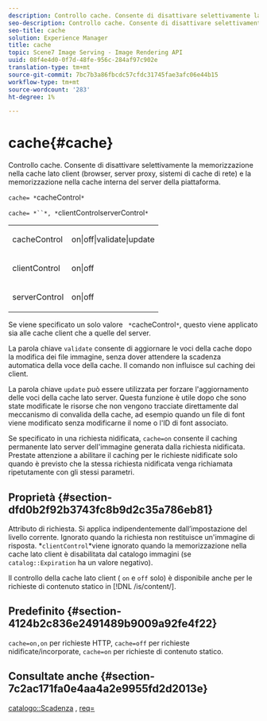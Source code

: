 ```yaml
---
description: Controllo cache. Consente di disattivare selettivamente la memorizzazione nella cache lato client (browser, server proxy, sistemi di cache di rete) e la memorizzazione nella cache interna del server della piattaforma.
seo-description: Controllo cache. Consente di disattivare selettivamente la memorizzazione nella cache lato client (browser, server proxy, sistemi di cache di rete) e la memorizzazione nella cache interna del server della piattaforma.
seo-title: cache
solution: Experience Manager
title: cache
topic: Scene7 Image Serving - Image Rendering API
uuid: 08f4e4d0-0f7d-48fe-956c-284af97c902e
translation-type: tm+mt
source-git-commit: 7bc7b3a86fbcdc57cfdc31745fae3afc06e44b15
workflow-type: tm+mt
source-wordcount: '283'
ht-degree: 1%

---
```



# cache{#cache}

Controllo cache. Consente di disattivare selettivamente la memorizzazione nella cache lato client (browser, server proxy, sistemi di cache di rete) e la memorizzazione nella cache interna del server della piattaforma.

`cache= *`cacheControl`*`

`cache= *``*, *`clientControlserverControl`*`

<table id="simpletable_70ACECAEA02F400C83B598FA13F1D00B"> 
 <tr class="strow"> 
  <td class="stentry"> <p><span class="codeph"> <span class="varname"> cacheControl</span></span> </p> </td> 
  <td class="stentry"> <p><span class="codeph"> on|off|validate|update</span> </p> </td> 
 </tr> 
 <tr class="strow"> 
  <td class="stentry"> <p><span class="codeph"> <span class="varname"> clientControl</span></span> </p></td> 
  <td class="stentry"> <p><span class="codeph"> on|off</span> </p></td> 
 </tr> 
 <tr class="strow"> 
  <td class="stentry"> <p><span class="codeph"> <span class="varname"> serverControl</span></span> </p></td> 
  <td class="stentry"> <p><span class="codeph"> on|off</span> </p></td> 
 </tr> 
</table>

Se viene specificato un solo valore ` *`cacheControl`*`, questo viene applicato sia alle cache client che a quelle del server.

La parola chiave `validate` consente di aggiornare le voci della cache dopo la modifica dei file immagine, senza dover attendere la scadenza automatica della voce della cache. Il comando non influisce sul caching dei client.

La parola chiave `update` può essere utilizzata per forzare l&#39;aggiornamento delle voci della cache lato server. Questa funzione è utile dopo che sono state modificate le risorse che non vengono tracciate direttamente dal meccanismo di convalida della cache, ad esempio quando un file di font viene modificato senza modificarne il nome o l&#39;ID di font associato.

Se specificato in una richiesta nidificata, `cache=on` consente il caching permanente lato server dell&#39;immagine generata dalla richiesta nidificata. Prestate attenzione a abilitare il caching per le richieste nidificate solo quando è previsto che la stessa richiesta nidificata venga richiamata ripetutamente con gli stessi parametri.

## Proprietà {#section-dfd0b2f92b3743fc8b9d2c35a786eb81}

Attributo di richiesta. Si applica indipendentemente dall’impostazione del livello corrente. Ignorato quando la richiesta non restituisce un&#39;immagine di risposta. *`clientControl`*viene ignorato quando la memorizzazione nella cache lato client è disabilitata dal catalogo immagini (se `catalog::Expiration` ha un valore negativo).

Il controllo della cache lato client ( `on` e `off` solo) è disponibile anche per le richieste di contenuto statico in [!DNL /is/content/].

## Predefinito {#section-4124b2c836e2491489b9009a92fe4f22}

`cache=on,on` per richieste HTTP,  `cache=off` per richieste nidificate/incorporate,  `cache=on` per richieste di contenuto statico.

## Consultate anche {#section-7c2ac171fa0e4aa4a2e9955fd2d2013e}

[catalogo::Scadenza](../../../../../is-api/image-catalog/image-serving-api-ref/c-image-catalog-reference/c-image-svg-data-reference/c-image-data-reference/r-expiration-cat.md#reference-a7afd668ecbb4d2da65d86259aa6a28a) ,  [req=](../../../../../is-api/http-ref/image-serving-api-ref/c-http-protocol-reference/c-command-reference/r-req/r-req.md#reference-907cdb4a97034db7ad94695f25552e76)
